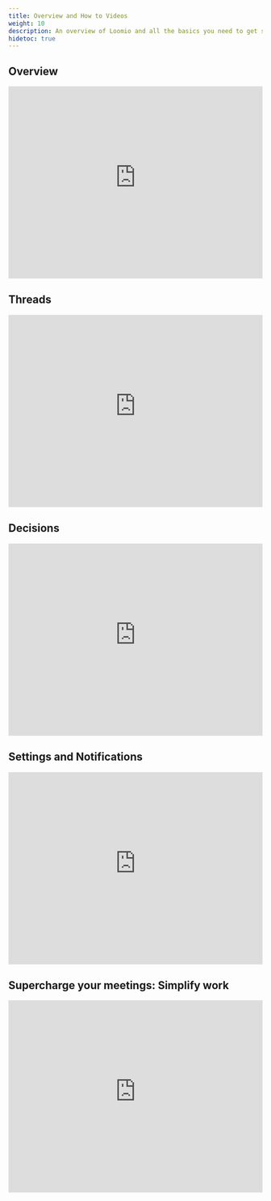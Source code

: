 ```yaml
---
title: Overview and How to Videos
weight: 10
description: An overview of Loomio and all the basics you need to get started.
hidetoc: true
---
```

## Overview
<iframe width="100%" height="380px" src="https://www.youtube-nocookie.com/embed/JMda6WYx9jM" frameborder="0" allowfullscreen></iframe>

## Threads
<iframe width="100%" height="380px" src="https://www.youtube-nocookie.com/embed/MtpDOtmwXGI" frameborder="0" allowfullscreen></iframe>

## Decisions
<iframe width="100%" height="380px" src="https://www.youtube-nocookie.com/embed/ePILBTxgkmE" frameborder="0" allowfullscreen></iframe>

## Settings and Notifications
<iframe width="100%" height="380px" src="https://www.youtube-nocookie.com/embed/np02ObWLpJM" frameborder="0" allowfullscreen></iframe>

## Supercharge your meetings: Simplify work
<iframe width="100%" height="380px" src="https://www.youtube-nocookie.com/embed/FITqrhLuh8I" frameborder="0" allowfullscreen></iframe>  
